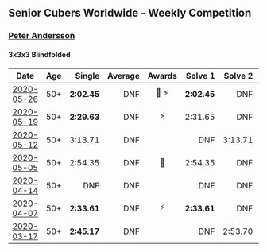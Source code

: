 ## Senior Cubers Worldwide - Weekly Competition
### [Peter Andersson](../peter_andersson.md)

#### 3x3x3 Blindfolded

| Date | Age | Single | Average | Awards | Solve 1 | Solve 2 | Solve 3 | Video |
| :--: | :--: | --: | --: | :--: | --: | --: | --: | :-- |
| [2020-05-26](../../results/333bf/2020-05-26.md) | 50+ | **2:02.45** | DNF | 🥈 ⚡ | **2:02.45** | DNF | DNF | [Link](https://www.facebook.com/events/1531820936993798/permalink/1533584773484081/) |
| [2020-05-19](../../results/333bf/2020-05-19.md) | 50+ | **2:29.63** | DNF | ⚡ | 2:31.65 | DNF | **2:29.63** | [Link](https://www.facebook.com/events/2608037409484307/permalink/2612070462414335/) |
| [2020-05-12](../../results/333bf/2020-05-12.md) | 50+ | 3:13.71 | DNF |  | DNF | 3:13.71 | DNF | [Link](https://www.facebook.com/events/367340484222677/permalink/370714047218654/) |
| [2020-05-05](../../results/333bf/2020-05-05.md) | 50+ | 2:54.35 | DNF | 🥉 | 2:54.35 | DNF | DNF | [Link](https://www.facebook.com/events/2624652641189887/permalink/2628335504154934/) |
| [2020-04-14](../../results/333bf/2020-04-14.md) | 50+ | DNF | DNF |  | DNF | DNF | DNF | |
| [2020-04-07](../../results/333bf/2020-04-07.md) | 50+ | **2:33.61** | DNF | ⚡ | **2:33.61** | DNF | DNF | [Link](https://www.facebook.com/events/258196271885699/permalink/258475051857821/) |
| [2020-03-17](../../results/333bf/2020-03-17.md) | 50+ | **2:45.17** | DNF |  | DNF | 2:53.70 | **2:45.17** | [Link](https://www.facebook.com/events/616010612582835/permalink/617557405761489/) |


<!-- Global site tag (gtag.js) - Google Analytics -->
<script async src="https://www.googletagmanager.com/gtag/js?id=UA-86348435-3"></script>
<script>window.dataLayer = window.dataLayer || []; function gtag() {dataLayer.push(arguments);} gtag('js', new Date()); gtag('config', 'UA-86348435-3');</script>

